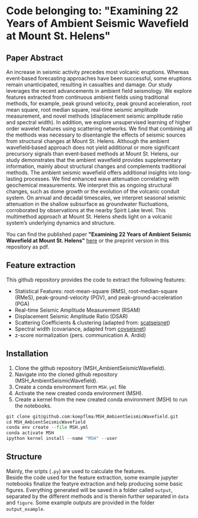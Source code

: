 # Code belonging to: "Examining 22 Years of Ambient Seismic Wavefield at Mount St. Helens"

## Paper Abstract

An increase in seismic activity precedes most volcanic eruptions. Whereas event‐based forecasting approaches have been successful, some eruptions remain unanticipated, resulting in casualties and damage. Our study leverages the recent advancements in ambient field seismology. We explore features extracted from continuous ambient fields using traditional methods, for example, peak ground velocity, peak ground acceleration, root mean square, root median square, real‐time seismic amplitude measurement, and novel methods (displacement seismic amplitude ratio and spectral width). In addition, we explore unsupervised learning of higher order wavelet features using scattering networks. We find that combining all the methods was necessary to disentangle the effects of seismic sources from structural changes at Mount St. Helens. Although the ambient wavefield‐based approach does not yield additional or more significant precursory signals than event‐based methods at Mount St. Helens, our study demonstrates that the ambient wavefield provides supplementary information, mainly about structural changes and complements traditional methods. The ambient seismic wavefield offers additional insights into long‐lasting processes. We find enhanced wave attenuation correlating with geochemical measurements. We interpret this as ongoing structural changes, such as dome growth or the evolution of the volcanic conduit system. On annual and decadal timescales, we interpret seasonal seismic attenuation in the shallow subsurface as groundwater fluctuations, corroborated by observations at the nearby Spirit Lake level. This multimethod approach at Mount St. Helens sheds light on a volcanic system’s underlying dynamics and structure.

You can find the published paper **"Examining 22 Years of Ambient Seismic Wavefield at Mount St. Helens"** [here](https://pubs.geoscienceworld.org/ssa/srl/article/doi/10.1785/0220240079/644839/Examining-22-Years-of-Ambient-Seismic-Wavefield-at) or the preprint version in this repository as pdf.

## Feature extraction
This github repository provides the code to extract the following features:
- Statistical Features: root-mean-square (RMS), root-median-square (RMeS), peak-ground-velocity (PGV), and peak-ground-acceleration (PGA)
- Real-time Seismic Amplitude Measurement (RSAM)
- Displacement Seismic Amplitude Ratio (DSAR)
- Scattering Coefficients & clustering (adapted from: [scatseisnet](https://scatseisnet.readthedocs.io/en/latest/))
- Spectral width (covariance, adapted from [covseisnet](https://covseisnet.gricad-pages.univ-grenoble-alpes.fr/covseisnet/))
- z-score normalization (pers. communication A. Ardid)

## Installation
1. Clone the github repository (MSH_AmbientSeismicWavefield).
2. Navigate into the cloned github repository (MSH_AmbientSeismicWavefield).
3. Create a conda environment form ```MSH.yml``` file
4. Activate the new created conda environment (MSH).
5. Create a kernel from the new created conda environment (MSH) to run the notebooks.
   
```python
git clone git@github.com:koepflma/MSH_AmbientSeismicWavefield.git
cd MSH_AmbientSeismicWavefield
conda env create --file MSH.yml
conda activate MSH
ipython kernel install --name "MSH" --user
```

## Structure
Mainly, the sripts (```.py```) are used to calculate the features.<br>
Beside the code used for the feature extraction, some example jupyter notebooks finalize the featyre extraction and help producing some basic figures.
Everything generated will be saved in a folder called ```output```, separated by the different methods and is therein further separated in ```data``` and ```figure```. Some example outputs are provided in the folder ```output_example```.
